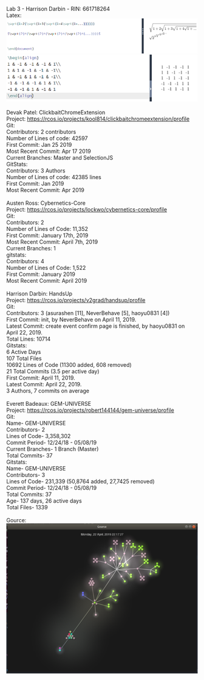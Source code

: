 Lab 3 - Harrison Darbin - RIN: 661718264\
Latex: ![latex1](https://github.com/HarrDarbo/oss-repo-template/blob/master/labs/lab-03/osslatex1.png) 
![latex2](https://github.com/HarrDarbo/oss-repo-template/blob/master/labs/lab-03/osslatex2.png)\
\
Devak Patel: ClickbaitChromeExtension\
Project: https://rcos.io/projects/kool814/clickbaitchromeextension/profile \
Git:\
Contributors: 2 contributors \
Number of Lines of code: 42597 \
First Commit: Jan 25 2019 \
Most Recent Commit: Apr 17 2019 \
Current Branches: Master and SelectionJS\
GitStats:\
Contributors: 3 Authors \
Number of Lines of code: 42385 lines \
First Commit: Jan 2019 \
Most Recent Commit: Apr 2019\
 \
Austen Ross: Cybernetics-Core\
Project: https://rcos.io/projects/lockwo/cybernetics-core/profile \
Git:\
Contributors: 2\
Number of Lines of Code: 11,352\
First Commit: January 17th, 2019\
Most Recent Commit: April 7th, 2019\
Current Branches: 1\
gitstats:\
Contributors: 4\
Number of Lines of Code: 1,522\
First Commit: January 2019\
Most Recent Commit: April 2019\
\
Harrison Darbin: HandsUp\
Project: https://rcos.io/projects/v2grad/handsup/profile \
Git: \
Contributors: 3 (asurashen [11], NeverBehave [5], haoyu0831 [4])\
First Commit: init, by NeverBehave on April 11, 2019.\
Latest Commit: create event confirm page is finished, by haoyu0831 on April 22, 2019. \
Total Lines: 10714\
Gitstats: \
6 Active Days\
107 Total Files\
10692 Lines of Code (11300 added, 608 removed)\
21 Total Commits (3.5 per active day)\
First Commit: April 11, 2019.\
Latest Commit: April 22, 2019. \
3 Authors, 7 commits on average\
\
Everett Badeaux: GEM-UNIVERSE\
Project: https://rcos.io/projects/robert144144/gem-universe/profile \
Git: \
Name- GEM-UNIVERSE \
Contributors- 2\
Lines of Code- 3,358,302\
Commit Period- 12/24/18 - 05/08/19\
Current Branches- 1 Branch (Master)\
Total Commits- 37\
Gitstats:\
Name- GEM-UNIVERSE\
Contributors- 3\
Lines of Code- 231,339 (50,8764 added, 27,7425 removed)\
Commit Period- 12/24/18 - 05/08/19\
Total Commits: 37\
Age- 137 days, 26 active days\
Total Files- 1339\
\
Gource: \
![Gource](https://github.com/HarrDarbo/oss-repo-template/blob/master/labs/lab-03/ossgource1.png) 
